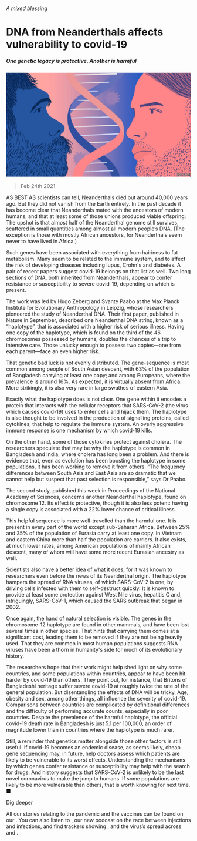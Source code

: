 ###### A mixed blessing

# DNA from Neanderthals affects vulnerability to covid-19 

##### One genetic legacy is protective. Another is harmful 

![image](images/20210227_std001.jpg) 

> Feb 24th 2021 


AS BEST AS scientists can tell, Neanderthals died out around 40,000 years ago. But they did not vanish from the Earth entirely. In the past decade it has become clear that Neanderthals mated with the ancestors of modern humans, and that at least some of those unions produced viable offspring. The upshot is that almost half of the Neanderthal genome still survives, scattered in small quantities among almost all modern people’s DNA. (The exception is those with mostly African ancestors, for Neanderthals seem never to have lived in Africa.)


Such genes have been associated with everything from hairiness to fat metabolism. Many seem to be related to the immune system, and to affect the risk of developing diseases including lupus, Crohn's and diabetes. A pair of recent papers suggest covid-19 belongs on that list as well. Two long sections of DNA, both inherited from Neanderthals, appear to confer resistance or susceptibility to severe covid-19, depending on which is present.



The work was led by Hugo Zeberg and Svante Paabo at the Max Planck Institute for Evolutionary Anthropology in Leipzig, whose researchers pioneered the study of Neanderthal DNA. Their first paper, published in Nature in September, described one Neanderthal DNA string, known as a “haplotype”, that is associated with a higher risk of serious illness. Having one copy of the haplotype, which is found on the third of the 46 chromosomes possessed by humans, doubles the chances of a trip to intensive care. Those unlucky enough to possess two copies—one from each parent—face an even higher risk.


That genetic bad luck is not evenly distributed. The gene-sequence is most common among people of South Asian descent, with 63% of the population of Bangladesh carrying at least one copy; and among Europeans, where the prevalence is around 16%. As expected, it is virtually absent from Africa. More strikingly, it is also very rare in large swathes of eastern Asia.


Exactly what the haplotype does is not clear. One gene within it encodes a protein that interacts with the cellular receptors that SARS-CoV-2 (the virus which causes covid-19) uses to enter cells and hijack them. The haplotype is also thought to be involved in the production of signalling proteins, called cytokines, that help to regulate the immune system. An overly aggressive immune response is one mechanism by which covid-19 kills.


On the other hand, some of those cytokines protect against cholera. The researchers speculate that may be why the haplotype is common in Bangladesh and India, where cholera has long been a problem. And there is evidence that, even as evolution has been boosting the haplotype in some populations, it has been working to remove it from others. “The frequency differences between South Asia and East Asia are so dramatic that we cannot help but suspect that past selection is responsible,” says Dr Paabo.


The second study, published this week in Proceedings of the National Academy of Sciences, concerns another Neanderthal haplotype, found on chromosome 12. Its effect is protective, though it is also less potent: having a single copy is associated with a 22% lower chance of critical illness.


This helpful sequence is more well-travelled than the harmful one. It is present in every part of the world except sub-Saharan Africa. Between 25% and 35% of the population of Eurasia carry at least one copy. In Vietnam and eastern China more than half the population are carriers. It also exists, at much lower rates, among American populations of mainly African descent, many of whom will have some more recent Eurasian ancestry as well.


Scientists also have a better idea of what it does, for it was known to researchers even before the news of its Neanderthal origin. The haplotype hampers the spread of RNA viruses, of which SARS-CoV-2 is one, by driving cells infected with them to self-destruct quickly. It is known to provide at least some protection against West Nile virus, hepatitis C and, intriguingly, SARS-CoV-1, which caused the SARS outbreak that began in 2002.


Once again, the hand of natural selection is visible. The genes in the chromosome-12 haplotype are found in other mammals, and have been lost several times in other species. That hints that carrying them comes at a significant cost, leading them to be removed if they are not being heavily used. That they are common in most human populations suggests RNA viruses have been a thorn in humanity's side for much of its evolutionary history.


The researchers hope that their work might help shed light on why some countries, and some populations within countries, appear to have been hit harder by covid-19 than others. They point out, for instance, that Britons of Bangladeshi heritage suffer severe covid-19 at roughly twice the rate of the general population. But disentangling the effects of DNA will be tricky. Age, obesity and sex, among other things, all influence the severity of covid-19. Comparisons between countries are complicated by definitional differences and the difficulty of performing accurate counts, especially in poor countries. Despite the prevalence of the harmful haplotype, the official covid-19 death rate in Bangladesh is just 5.1 per 100,000, an order of magnitude lower than in countries where the haplotype is much rarer.


Still, a reminder that genetics matter alongside those other factors is still useful. If covid-19 becomes an endemic disease, as seems likely, cheap gene sequencing may, in future, help doctors assess which patients are likely to be vulnerable to its worst effects. Understanding the mechanisms by which genes confer resistance or susceptibility may help with the search for drugs. And history suggests that SARS-CoV-2 is unlikely to be the last novel coronavirus to make the jump to humans. If some populations are likely to be more vulnerable than others, that is worth knowing for next time. ■


Dig deeper


All our stories relating to the pandemic and the vaccines can be found on our . You can also listen to , our new podcast on the race between injections and infections, and find trackers showing ,  and the virus’s spread across  and .

